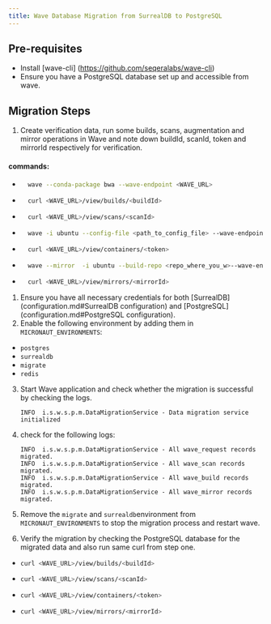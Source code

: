 ```yaml
---
title: Wave Database Migration from SurrealDB to PostgreSQL
---
```


## Pre-requisites
- Install [wave-cli] (https://github.com/seqeralabs/wave-cli)
- Ensure you have a PostgreSQL database set up and accessible from wave.

## Migration Steps
1. Create verification data, run some builds, scans, augmentation and mirror operations in Wave and note down buildId, scanId, token and mirrorId respectively for verification.
#### commands:
- ```bash
    wave --conda-package bwa --wave-endpoint <WAVE_URL>
    ```
- ```bash
    curl <WAVE_URL>/view/builds/<buildId>
    ```
- ```bash
    curl <WAVE_URL>/view/scans/<scanId>
    ```
- ```bash
    wave -i ubuntu --config-file <path_to_config_file> --wave-endpoint <WAVE_URL>
    ```
- ```bash
    curl <WAVE_URL>/view/containers/<token>
    ```
- ```bash
    wave --mirror  -i ubuntu --build-repo <repo_where_you_w>--wave-endpoint <WAVE_URL>
    ```
- ```bash
    curl <WAVE_URL>/view/mirrors/<mirrorId>
    ```
1. Ensure you have all necessary credentials for both [SurrealDB](configuration.md#SurrealDB configuration) and [PostgreSQL](configuration.md#PostgreSQL configuration).
2. Enable the following environment by adding them in `MICRONAUT_ENVIRONMENTS`:
  - `postgres`
  - `surrealdb`
  - `migrate`
  - `redis`
3. Start Wave application and check whether the migration is successful by checking the logs.
   ```
   INFO  i.s.w.s.p.m.DataMigrationService - Data migration service initialized
   ```
4. check for the following logs:
   ```
   INFO  i.s.w.s.p.m.DataMigrationService - All wave_request records migrated.
   INFO  i.s.w.s.p.m.DataMigrationService - All wave_scan records migrated.
   INFO  i.s.w.s.p.m.DataMigrationService - All wave_build records migrated.
   INFO  i.s.w.s.p.m.DataMigrationService - All wave_mirror records migrated.
   ```
5. Remove the `migrate` and `surrealdb`environment from `MICRONAUT_ENVIRONMENTS` to stop the migration process and restart wave.

6. Verify the migration by checking the PostgreSQL database for the migrated data and also run same curl from step one.
- ```bash
  curl <WAVE_URL>/view/builds/<buildId>
    ```
- ```bash
  curl <WAVE_URL>/view/scans/<scanId>
    ```
- ```bash
  curl <WAVE_URL>/view/containers/<token>
    ```
- ```bash
  curl <WAVE_URL>/view/mirrors/<mirrorId>
    ```


